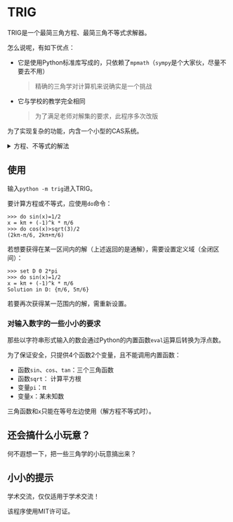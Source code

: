 # TRIG
TRIG是一个最简三角方程、最简三角不等式求解器。

怎么说呢，有如下优点：

- 它是使用Python标准库写成的，只依赖了`mpmath`（`sympy`是个大家伙，尽量不要去不用）
  > 精确的三角学对计算机来说确实是一个挑战
- 它与学校的教学完全相同
  > 为了满足老师对解集的要求，此程序多次改版

为了实现复杂的功能，内含一个小型的CAS系统。

<details>
<summary>方程、不等式的解法</summary>
<p>

方程嘛，挺简单的。大家都背过公式吧，套公式就可以了。

不等式嘛，利用单位圆或函数图像吧：`sin`横截单位圆；`cos`纵截单位圆；其它的看函数图像。
> 确实挺好实现的呢，代码我自己都看不懂（你不认为这样子可以平添几分神秘性吗）。

</p>
</details>

## 使用
输入`python -m trig`进入TRIG。

要计算方程或不等式，应使用`do`命令：
```
>>> do sin(x)=1/2
x = kπ + (-1)^k * π/6
>>> do cos(x)>sqrt(3)/2
(2kπ-π/6, 2kπ+π/6)
```

若想要获得在某一区间内的解（上述返回的是通解），需要设置定义域（全闭区间）：
```
>>> set D 0 2*pi
>>> do sin(x)=1/2
x = kπ + (-1)^k * π/6
Solution in D: {π/6, 5π/6}
```

若要再次获得某一范围内的解，需重新设置。

### 对输入数字的一些小小的要求
那些以字符串形式输入的数会通过Python的内置函数`eval`运算后转换为浮点数。

为了保证安全，只提供4个函数2个变量，且不能调用内置函数：

- 函数`sin`、`cos`、`tan`：三个三角函数
- 函数`sqrt`： 计算平方根
- 变量`pi`：π
- 变量`x`：某未知数

三角函数和`x`只能在等号左边使用（解方程不等式时）。

## 还会搞什么小玩意？
何不遐想一下，把一些三角学的小玩意搞出来？

## 小小的提示
学术交流，仅仅适用于学术交流！

该程序使用MIT许可证。
